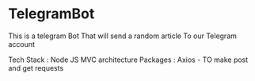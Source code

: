 # TelegramBot
This is a telegram Bot That will send a random article To our Telegram account 

Tech Stack : Node JS  MVC architecture
Packages : Axios - TO make post and get requests

